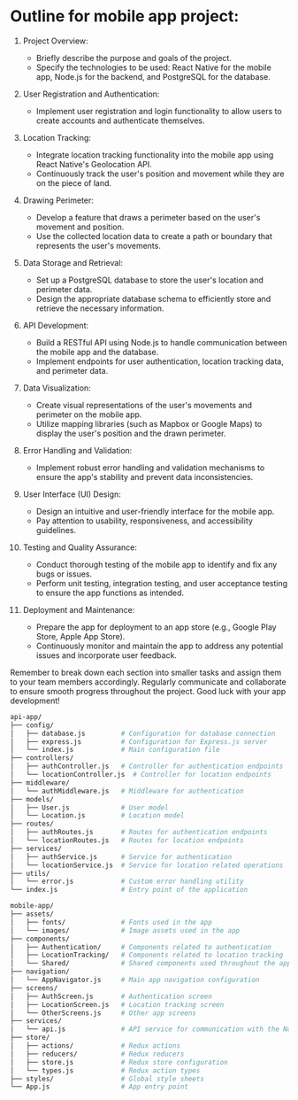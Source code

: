 # Outline for mobile app project:

1. Project Overview:
   - Briefly describe the purpose and goals of the project.
   - Specify the technologies to be used: React Native for the mobile app, Node.js for the backend, and PostgreSQL for the database.

2. User Registration and Authentication:
   - Implement user registration and login functionality to allow users to create accounts and authenticate themselves.

3. Location Tracking:
   - Integrate location tracking functionality into the mobile app using React Native's Geolocation API.
   - Continuously track the user's position and movement while they are on the piece of land.

4. Drawing Perimeter:
   - Develop a feature that draws a perimeter based on the user's movement and position.
   - Use the collected location data to create a path or boundary that represents the user's movements.

5. Data Storage and Retrieval:
   - Set up a PostgreSQL database to store the user's location and perimeter data.
   - Design the appropriate database schema to efficiently store and retrieve the necessary information.

6. API Development:
   - Build a RESTful API using Node.js to handle communication between the mobile app and the database.
   - Implement endpoints for user authentication, location tracking data, and perimeter data.

7. Data Visualization:
   - Create visual representations of the user's movements and perimeter on the mobile app.
   - Utilize mapping libraries (such as Mapbox or Google Maps) to display the user's position and the drawn perimeter.

8. Error Handling and Validation:
   - Implement robust error handling and validation mechanisms to ensure the app's stability and prevent data inconsistencies.

9. User Interface (UI) Design:
   - Design an intuitive and user-friendly interface for the mobile app.
   - Pay attention to usability, responsiveness, and accessibility guidelines.

10. Testing and Quality Assurance:
    - Conduct thorough testing of the mobile app to identify and fix any bugs or issues.
    - Perform unit testing, integration testing, and user acceptance testing to ensure the app functions as intended.

11. Deployment and Maintenance:
    - Prepare the app for deployment to an app store (e.g., Google Play Store, Apple App Store).
    - Continuously monitor and maintain the app to address any potential issues and incorporate user feedback.

Remember to break down each section into smaller tasks and assign them to your team members accordingly. Regularly communicate and collaborate to ensure smooth progress throughout the project. Good luck with your app development!

```bash
api-app/
├── config/
│   ├── database.js         # Configuration for database connection
│   ├── express.js          # Configuration for Express.js server
│   └── index.js            # Main configuration file
├── controllers/
│   ├── authController.js   # Controller for authentication endpoints
│   └── locationController.js  # Controller for location endpoints
├── middleware/
│   └── authMiddleware.js   # Middleware for authentication
├── models/
│   ├── User.js             # User model
│   └── Location.js         # Location model
├── routes/
│   ├── authRoutes.js       # Routes for authentication endpoints
│   └── locationRoutes.js   # Routes for location endpoints
├── services/
│   ├── authService.js      # Service for authentication
│   └── locationService.js  # Service for location related operations
├── utils/
│   └── error.js            # Custom error handling utility
└── index.js                # Entry point of the application

```


```bash
mobile-app/
├── assets/
│   ├── fonts/              # Fonts used in the app
│   └── images/             # Image assets used in the app
├── components/
│   ├── Authentication/     # Components related to authentication
│   ├── LocationTracking/   # Components related to location tracking
│   └── Shared/             # Shared components used throughout the app
├── navigation/
│   └── AppNavigator.js     # Main app navigation configuration
├── screens/
│   ├── AuthScreen.js       # Authentication screen
│   ├── LocationScreen.js   # Location tracking screen
│   └── OtherScreens.js     # Other app screens
├── services/
│   └── api.js              # API service for communication with the Node.js API
├── store/
│   ├── actions/            # Redux actions
│   ├── reducers/           # Redux reducers
│   ├── store.js            # Redux store configuration
│   └── types.js            # Redux action types
├── styles/                 # Global style sheets
└── App.js                  # App entry point

```